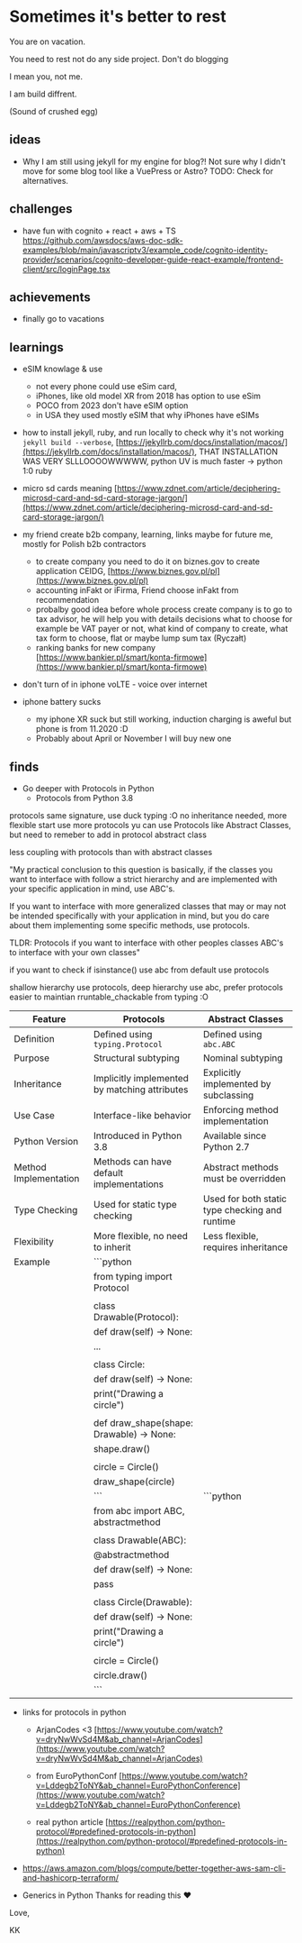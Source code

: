 # Sometimes it's better to rest

You are on vacation. 

You need to rest not do any side project. Don't do blogging

I mean you, not me.

I am build diffrent. 

(Sound of crushed egg)


## ideas

* Why I am still using jekyll for my engine for blog?! Not sure why I didn't move for some blog tool like a VuePress or Astro? TODO: Check for alternatives.


## challenges

* have fun with cognito + react + aws + TS
https://github.com/awsdocs/aws-doc-sdk-examples/blob/main/javascriptv3/example_code/cognito-identity-provider/scenarios/cognito-developer-guide-react-example/frontend-client/src/loginPage.tsx


## achievements

* finally go to vacations

## learnings
* eSIM knowlage & use
  * not every phone could use eSim card, 
  * iPhones, like old model XR from 2018 has option to use eSim
  * POCO from 2023 don't have eSIM option
  * in USA they used mostly eSIM that why iPhones have eSIMs
  
* how to install jekyll, ruby, and run locally to check why it's not working `jekyll build --verbose`, [https://jekyllrb.com/docs/installation/macos/](https://jekyllrb.com/docs/installation/macos/), THAT INSTALLATION WAS VERY SLLLOOOOWWWWW, python UV is much faster -> python 1:0 ruby
* micro sd cards meaning [https://www.zdnet.com/article/deciphering-microsd-card-and-sd-card-storage-jargon/](https://www.zdnet.com/article/deciphering-microsd-card-and-sd-card-storage-jargon/)
* my friend create b2b company, learning, links maybe for future me, mostly for Polish b2b contractors
  * to create company you need to do it on biznes.gov to create application CEIDG, [https://www.biznes.gov.pl/pl](https://www.biznes.gov.pl/pl)
  * accounting inFakt or iFirma, Friend choose inFakt from recommendation
  * probalby good idea before whole process create company is to go to tax advisor, he will help you with details decisions what to choose for example be VAT payer or not, what kind of company to create, what tax form to choose, flat or maybe lump sum tax (Ryczałt)
  * ranking banks for new company [https://www.bankier.pl/smart/konta-firmowe](https://www.bankier.pl/smart/konta-firmowe)
* don't turn of in iphone voLTE - voice over internet
* iphone battery sucks
  * my iphone XR suck but still working, induction charging is aweful but phone is from 11.2020 :D 
  * Probably about April or November I will buy new one

## finds

* Go deeper with Protocols in Python
  * Protocols from Python 3.8

protocols same signature, use duck typing :O no inheritance needed, more flexible
start use more protocols
yu can use Protocols like Abstract Classes, but need to remeber to add in protocol abstract class

less coupling with protocols than with abstract classes

"My practical conclusion to this question is basically, if the classes you want to interface with follow a strict hierarchy and are implemented with your specific application in mind, use ABC's. 


If you want to interface with more generalized classes that may or may not be intended specifically with your application in mind, but you do care about them implementing some specific methods, use protocols.

TLDR: Protocols if you want to interface with other peoples classes ABC's to interface with your own classes"

if you want to check if isinstance() use abc
from default use protocols

shallow hierarchy use protocols, deep hierarchy use abc, prefer protocols easier to maintian
rruntable_chackable from typing :O 


| Feature                          | Protocols                                      | Abstract Classes                               |
|----------------------------------|------------------------------------------------|-----------------------------------------------|
| Definition                       | Defined using `typing.Protocol`                | Defined using `abc.ABC`                        |
| Purpose                          | Structural subtyping                           | Nominal subtyping                              |
| Inheritance                      | Implicitly implemented by matching attributes  | Explicitly implemented by subclassing          |
| Use Case                         | Interface-like behavior                        | Enforcing method implementation                |
| Python Version                   | Introduced in Python 3.8                       | Available since Python 2.7                     |
| Method Implementation            | Methods can have default implementations       | Abstract methods must be overridden            |
| Type Checking                    | Used for static type checking                  | Used for both static type checking and runtime |
| Flexibility                      | More flexible, no need to inherit              | Less flexible, requires inheritance            |
| Example                          | ```python                                      |
|                                  | from typing import Protocol                    |
|                                  |                                                |
|                                  | class Drawable(Protocol):                      |
|                                  |     def draw(self) -> None:                    |
|                                  |         ...                                    |
|                                  |                                                |
|                                  | class Circle:                                  |
|                                  |     def draw(self) -> None:                    |
|                                  |         print("Drawing a circle")              |
|                                  |                                                |
|                                  | def draw_shape(shape: Drawable) -> None:       |
|                                  |     shape.draw()                               |
|                                  |                                                |
|                                  | circle = Circle()                              |
|                                  | draw_shape(circle)                             |
|                                  | ```                                            | ```python                                      |
|                                  | from abc import ABC, abstractmethod            |
|                                  |                                                |
|                                  | class Drawable(ABC):                           |
|                                  |     @abstractmethod                            |
|                                  |     def draw(self) -> None:                    |
|                                  |         pass                                   |
|                                  |                                                |
|                                  | class Circle(Drawable):                        |
|                                  |     def draw(self) -> None:                    |
|                                  |         print("Drawing a circle")              |
|                                  |                                                |
|                                  | circle = Circle()                              |
|                                  | circle.draw()                                  |
|                                  | ```                                            |

* links for protocols in python
  * ArjanCodes <3 [https://www.youtube.com/watch?v=dryNwWvSd4M&ab_channel=ArjanCodes](https://www.youtube.com/watch?v=dryNwWvSd4M&ab_channel=ArjanCodes)
  * from EuroPythonConf [https://www.youtube.com/watch?v=Lddegb2ToNY&ab_channel=EuroPythonConference](https://www.youtube.com/watch?v=Lddegb2ToNY&ab_channel=EuroPythonConference)

  * real python article [https://realpython.com/python-protocol/#predefined-protocols-in-python](https://realpython.com/python-protocol/#predefined-protocols-in-python)
* https://aws.amazon.com/blogs/compute/better-together-aws-sam-cli-and-hashicorp-terraform/

* Generics in Python 
Thanks for reading this ❤️

Love,

KK
